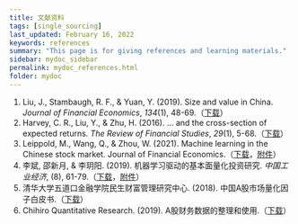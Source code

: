 ```yaml
---
title: 文献资料
tags: [single_sourcing]
last_updated: February 16, 2022
keywords: references
summary: "This page is for giving references and learning materials."
sidebar: mydoc_sidebar
permalink: mydoc_references.html
folder: mydoc
---
```


1. Liu, J., Stambaugh, R. F., & Yuan, Y. (2019). Size and value in China. *Journal of Financial Economics*, *134*(1), 48-69.（[下载](pdf/size_and_value_in_china.pdf)）
2. Harvey, C. R., Liu, Y., & Zhu, H. (2016). … and the cross-section of expected returns. *The Review of Financial Studies*, *29*(1), 5-68.（[下载](pdf/and_the_cross-section_of_expected_returns.pdf)）
3. Leippold, M., Wang, Q., & Zhou, W. (2021). Machine learning in the Chinese stock market. Journal of Financial Economics.（[下载](pdf/machine_learning_in_the_chinese_stock_market.pdf)，[附件](pdf/附3-96个异象因子的构建方式.docx)）
4. 李斌, 邵新月, & 李玥阳. (2019). 机器学习驱动的基本面量化投资研究. *中国工业经济*, (8), 61-79.（[下载](pdf/机器学习驱动的基本面量化投资研究.pdf)，[附件](pdf/appendix_machine_learning_in_the_chinese_stock_market.pdf)）
5. 清华大学五道口金融学院民生财富管理研究中心. (2018). 中国A股市场量化因子白皮书.（[下载](pdf/五道口量化因子白皮书.pdf)）
6. Chihiro Quantitative Research. (2019). A股财务数据的整理和使用.（[下载](pdf/A股财务数据的整理和使用.pdf)）


